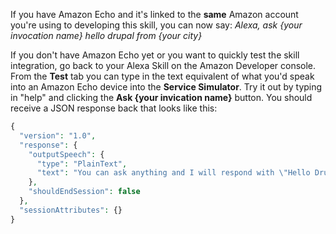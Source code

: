 If you have Amazon Echo and it's linked to the **same** Amazon account you're using to developing this skill, you can now say: _Alexa, ask {your invocation name} hello drupal from {your city}_

If you don't have Amazon Echo yet or you want to quickly test the skill integration, go back to your Alexa Skill on the Amazon Developer console. From the **Test** tab you can type in the text equivalent of what you'd speak into an Amazon Echo device into the **Service Simulator**. Try it out by typing in "help" and clicking the **Ask {your invication name}** button. You should receive a JSON response back that looks like this:

```php
{
  "version": "1.0",
  "response": {
    "outputSpeech": {
      "type": "PlainText",
      "text": "You can ask anything and I will respond with \"Hello Drupal\""
    },
    "shouldEndSession": false
  },
  "sessionAttributes": {}
}
```
